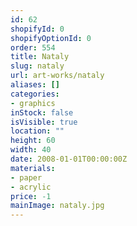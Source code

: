 ```yaml
---
id: 62
shopifyId: 0
shopifyOptionId: 0
order: 554
title: Nataly
slug: nataly
url: art-works/nataly
aliases: []
categories:
- graphics
inStock: false
isVisible: true
location: ""
height: 60
width: 40
date: 2008-01-01T00:00:00Z
materials:
- paper
- acrylic
price: -1
mainImage: nataly.jpg
---
```

